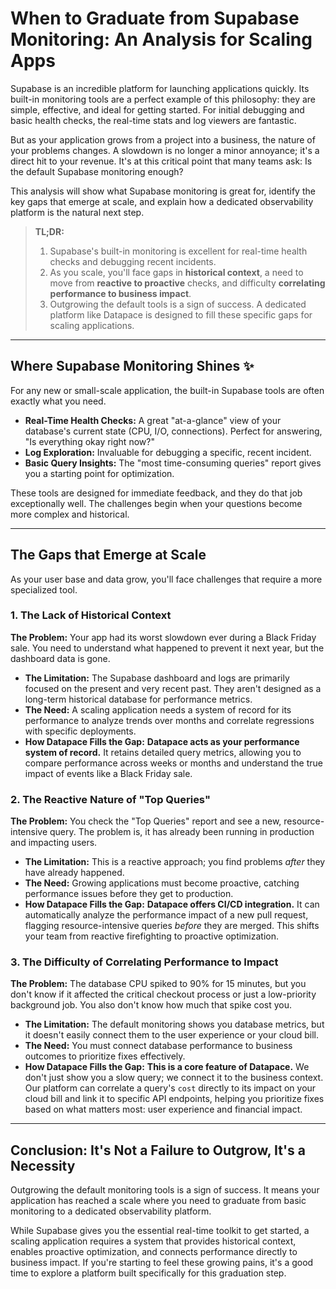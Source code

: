 # When to Graduate from Supabase Monitoring: An Analysis for Scaling Apps

Supabase is an incredible platform for launching applications quickly. Its built-in monitoring tools are a perfect example of this philosophy: they are simple, effective, and ideal for getting started. For initial debugging and basic health checks, the real-time stats and log viewers are fantastic.

But as your application grows from a project into a business, the nature of your problems changes. A slowdown is no longer a minor annoyance; it's a direct hit to your revenue. It's at this critical point that many teams ask: Is the default Supabase monitoring enough?

This analysis will show what Supabase monitoring is great for, identify the key gaps that emerge at scale, and explain how a dedicated observability platform is the natural next step.

> **TL;DR:**
>
> 1.  Supabase's built-in monitoring is excellent for real-time health checks and debugging recent incidents.
> 2.  As you scale, you'll face gaps in **historical context**, a need to move from **reactive to proactive** checks, and difficulty **correlating performance to business impact**.
> 3.  Outgrowing the default tools is a sign of success. A dedicated platform like Datapace is designed to fill these specific gaps for scaling applications.

---

## Where Supabase Monitoring Shines ✨

For any new or small-scale application, the built-in Supabase tools are often exactly what you need.

* **Real-Time Health Checks:** A great "at-a-glance" view of your database's current state (CPU, I/O, connections). Perfect for answering, "Is everything okay right now?"
* **Log Exploration:** Invaluable for debugging a specific, recent incident.
* **Basic Query Insights:** The "most time-consuming queries" report gives you a starting point for optimization.

These tools are designed for immediate feedback, and they do that job exceptionally well. The challenges begin when your questions become more complex and historical.

---

## The Gaps that Emerge at Scale

As your user base and data grow, you'll face challenges that require a more specialized tool.

### 1. The Lack of Historical Context

**The Problem:** Your app had its worst slowdown ever during a Black Friday sale. You need to understand what happened to prevent it next year, but the dashboard data is gone.

* **The Limitation:** The Supabase dashboard and logs are primarily focused on the present and very recent past. They aren't designed as a long-term historical database for performance metrics.
* **The Need:** A scaling application needs a system of record for its performance to analyze trends over months and correlate regressions with specific deployments.
* **How Datapace Fills the Gap:** **Datapace acts as your performance system of record.** It retains detailed query metrics, allowing you to compare performance across weeks or months and understand the true impact of events like a Black Friday sale.



### 2. The Reactive Nature of "Top Queries"

**The Problem:** You check the "Top Queries" report and see a new, resource-intensive query. The problem is, it has already been running in production and impacting users.

* **The Limitation:** This is a reactive approach; you find problems *after* they have already happened.
* **The Need:** Growing applications must become proactive, catching performance issues before they get to production.
* **How Datapace Fills the Gap:** **Datapace offers CI/CD integration.** It can automatically analyze the performance impact of a new pull request, flagging resource-intensive queries *before* they are merged. This shifts your team from reactive firefighting to proactive optimization.



### 3. The Difficulty of Correlating Performance to Impact

**The Problem:** The database CPU spiked to 90% for 15 minutes, but you don't know if it affected the critical checkout process or just a low-priority background job. You also don't know how much that spike cost you.

* **The Limitation:** The default monitoring shows you database metrics, but it doesn't easily connect them to the user experience or your cloud bill.
* **The Need:** You must connect database performance to business outcomes to prioritize fixes effectively.
* **How Datapace Fills the Gap:** **This is a core feature of Datapace.** We don't just show you a slow query; we connect it to the business context. Our platform can correlate a query's `cost` directly to its impact on your cloud bill and link it to specific API endpoints, helping you prioritize fixes based on what matters most: user experience and financial impact.

---

## Conclusion: It's Not a Failure to Outgrow, It's a Necessity

Outgrowing the default monitoring tools is a sign of success. It means your application has reached a scale where you need to graduate from basic monitoring to a dedicated observability platform.

While Supabase gives you the essential real-time toolkit to get started, a scaling application requires a system that provides historical context, enables proactive optimization, and connects performance directly to business impact. If you're starting to feel these growing pains, it's a good time to explore a platform built specifically for this graduation step.